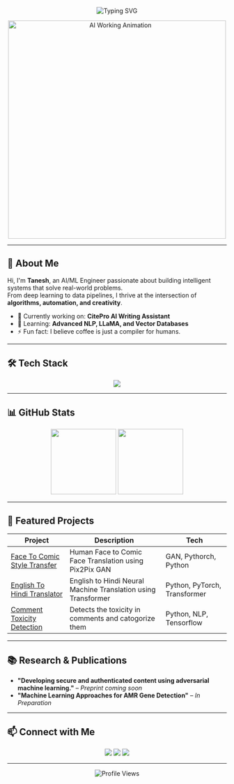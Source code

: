 <!-- Animated Typing SVG -->
<p align="center">
  <img src="https://readme-typing-svg.herokuapp.com?font=Fira+Code&pause=1000&center=true&width=500&lines=Hey+there!+%F0%9F%91%8B+I'm+Tanesh;AI+%26+ML+Engineer;Turning+Data+into+Intelligence;Building+Smart+%26+Scalable+Systems" alt="Typing SVG" />
</p>

<!-- Profile Banner GIF -->
<p align="center">
  <img src="https://media.giphy.com/media/qgQUggAC3Pfv687qPC/giphy.gif" width="500" alt="AI Working Animation" />
</p>

---

## 🚀 About Me
Hi, I'm **Tanesh**, an AI/ML Engineer passionate about building intelligent systems that solve real-world problems.  
From deep learning to data pipelines, I thrive at the intersection of **algorithms, automation, and creativity**.

- 🔭 Currently working on: **CitePro AI Writing Assistant**
- 🌱 Learning: **Advanced NLP, LLaMA, and Vector Databases**
- ⚡ Fun fact: I believe coffee is just a compiler for humans.

---

## 🛠 Tech Stack
<p align="center">
  <img src="https://skillicons.dev/icons?i=python,pytorch,tensorflow,jupyter,numpy,pandas,mysql,mongodb,c,cpp,anaconda,git,linux,vscode" />
</p>

---

## 📊 GitHub Stats
<p align="center">
  <img src="https://github-readme-stats.vercel.app/api?username=TaneshG13&show_icons=true&theme=tokyonight" height="150" />
  <img src="https://github-readme-stats.vercel.app/api/top-langs?username=TaneshG13&layout=compact&theme=tokyonight" height="150" />
</p>

---

## 🌟 Featured Projects
| Project | Description | Tech |
|---------|-------------|------|
| [Face To Comic Style Transfer](https://github.com/TaneshG13/Face-to-Comic-style-transfer-using-Pix2Pix-GAN) | Human Face to Comic Face Translation using Pix2Pix GAN | GAN, Pythorch, Python |
| [English To Hindi Translator](https://github.com/TaneshG13/English-to-Hindi-Translation-Using-Transformer) | English to Hindi Neural Machine Translation using Transformer | Python, PyTorch, Transformer |
| [Comment Toxicity Detection](https://github.com/TaneshG13/Comment-Toxicity-detection) | Detects the toxicity in comments and catogorize them | Python, NLP, Tensorflow |

---

## 📚 Research & Publications
- **"Developing secure and authenticated content using adversarial machine learning."** – *Preprint coming soon*
- **"Machine Learning Approaches for AMR Gene Detection"** – *In Preparation*

---

## 📫 Connect with Me
<p align="center">
  <a href="https://www.instagram.com/teee.13_/"><img src="https://img.shields.io/badge/Instagram-%23E4405F?style=for-the-badge&logo=instagram&logoColor=white"/></a>
  <a href="mailto:gujartanesh@gmail.com"><img src="https://img.shields.io/badge/Gmail-%23D14836?style=for-the-badge&logo=gmail&logoColor=white"/></a>
  <a href="https://www.linkedin.com/in/tanesh-gujar/"><img src="https://img.shields.io/badge/LinkedIn-%230A66C2?style=for-the-badge&logo=linkedin&logoColor=white"/></a>
</p>

---

<p align="center">
  <img src="https://komarev.com/ghpvc/?username=TaneshG13&label=Profile%20Views&color=blueviolet&style=flat" alt="Profile Views"/>
</p>
